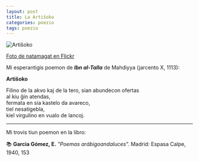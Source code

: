 ```yaml
---
layout: post
title: La Artiŝoko
categories: poezio
tags: poezio
---
```


![Artiŝoko](https://c2.staticflickr.com/4/3352/3408011594_28c713032f.jpg)

[Foto de natamagat en Flickr][1]

Mi esperantigis poemon de ***Ibn al-Talla*** de Mahdiyya (jarcento X, 1113):

**Artiŝoko**

Filino de la akvo kaj de la tero, 
sian abundecon ofertas  
al kiu ĝin atendas,  
fermata en sia kastelo da avareco,  
tiel nesatigebla,  
kiel virgulino en vualo de lancoj.
  
--------
Mi trovis tiun poemon en la libro:

:books:
**Garcia Gómez, E.** *"Poemas arábigoandaluces".* Madrid: Espasa Calpe, 1940, 153

[1]: https://www.flickr.com/photos/natamagat/3408011594/
